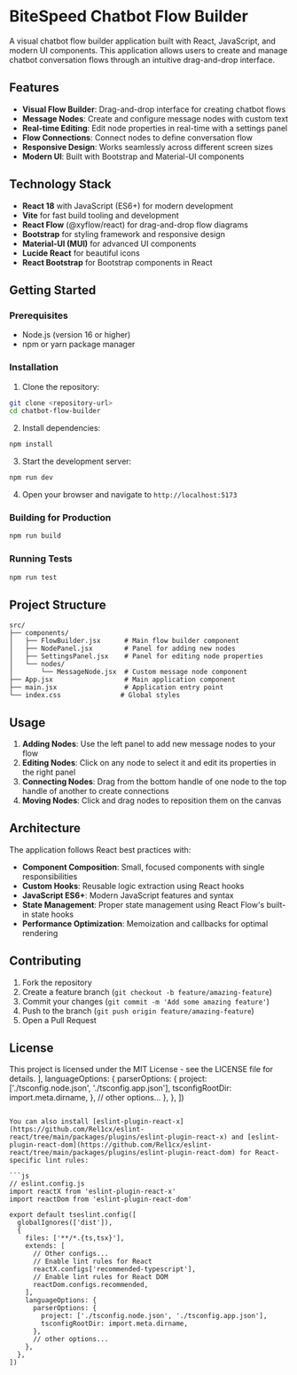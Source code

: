 # BiteSpeed Chatbot Flow Builder

A visual chatbot flow builder application built with React, JavaScript, and modern UI components. This application allows users to create and manage chatbot conversation flows through an intuitive drag-and-drop interface.

## Features

- **Visual Flow Builder**: Drag-and-drop interface for creating chatbot flows
- **Message Nodes**: Create and configure message nodes with custom text
- **Real-time Editing**: Edit node properties in real-time with a settings panel
- **Flow Connections**: Connect nodes to define conversation flow
- **Responsive Design**: Works seamlessly across different screen sizes
- **Modern UI**: Built with Bootstrap and Material-UI components

## Technology Stack

- **React 18** with JavaScript (ES6+) for modern development
- **Vite** for fast build tooling and development
- **React Flow** (@xyflow/react) for drag-and-drop flow diagrams
- **Bootstrap** for styling framework and responsive design
- **Material-UI (MUI)** for advanced UI components
- **Lucide React** for beautiful icons
- **React Bootstrap** for Bootstrap components in React

## Getting Started

### Prerequisites

- Node.js (version 16 or higher)
- npm or yarn package manager

### Installation

1. Clone the repository:
```bash
git clone <repository-url>
cd chatbot-flow-builder
```

2. Install dependencies:
```bash
npm install
```

3. Start the development server:
```bash
npm run dev
```

4. Open your browser and navigate to `http://localhost:5173`

### Building for Production

```bash
npm run build
```

### Running Tests

```bash
npm run test
```

## Project Structure

```
src/
├── components/
│   ├── FlowBuilder.jsx      # Main flow builder component
│   ├── NodePanel.jsx        # Panel for adding new nodes
│   ├── SettingsPanel.jsx    # Panel for editing node properties
│   └── nodes/
│       └── MessageNode.jsx  # Custom message node component
├── App.jsx                  # Main application component
├── main.jsx                 # Application entry point
└── index.css               # Global styles
```

## Usage

1. **Adding Nodes**: Use the left panel to add new message nodes to your flow
2. **Editing Nodes**: Click on any node to select it and edit its properties in the right panel
3. **Connecting Nodes**: Drag from the bottom handle of one node to the top handle of another to create connections
4. **Moving Nodes**: Click and drag nodes to reposition them on the canvas

## Architecture

The application follows React best practices with:

- **Component Composition**: Small, focused components with single responsibilities
- **Custom Hooks**: Reusable logic extraction using React hooks
- **JavaScript ES6+**: Modern JavaScript features and syntax
- **State Management**: Proper state management using React Flow's built-in state hooks
- **Performance Optimization**: Memoization and callbacks for optimal rendering

## Contributing

1. Fork the repository
2. Create a feature branch (`git checkout -b feature/amazing-feature`)
3. Commit your changes (`git commit -m 'Add some amazing feature'`)
4. Push to the branch (`git push origin feature/amazing-feature`)
5. Open a Pull Request

## License

This project is licensed under the MIT License - see the LICENSE file for details.
    ],
    languageOptions: {
      parserOptions: {
        project: ['./tsconfig.node.json', './tsconfig.app.json'],
        tsconfigRootDir: import.meta.dirname,
      },
      // other options...
    },
  },
])
```

You can also install [eslint-plugin-react-x](https://github.com/Rel1cx/eslint-react/tree/main/packages/plugins/eslint-plugin-react-x) and [eslint-plugin-react-dom](https://github.com/Rel1cx/eslint-react/tree/main/packages/plugins/eslint-plugin-react-dom) for React-specific lint rules:

```js
// eslint.config.js
import reactX from 'eslint-plugin-react-x'
import reactDom from 'eslint-plugin-react-dom'

export default tseslint.config([
  globalIgnores(['dist']),
  {
    files: ['**/*.{ts,tsx}'],
    extends: [
      // Other configs...
      // Enable lint rules for React
      reactX.configs['recommended-typescript'],
      // Enable lint rules for React DOM
      reactDom.configs.recommended,
    ],
    languageOptions: {
      parserOptions: {
        project: ['./tsconfig.node.json', './tsconfig.app.json'],
        tsconfigRootDir: import.meta.dirname,
      },
      // other options...
    },
  },
])
```
